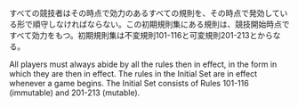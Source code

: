 すべての競技者はその時点で効力のあるすべての規則を、その時点で発効している形で順守しなければならない。この初期規則集にある規則は、競技開始時点ですべて効力をもつ。初期規則集は不変規則101-116と可変規則201-213とからなる。

All players must always abide by all the rules then in effect, in the form in which they are then in effect. The rules in the Initial Set are in effect whenever a game begins. The Initial Set consists of Rules 101-116 (immutable) and 201-213 (mutable).
